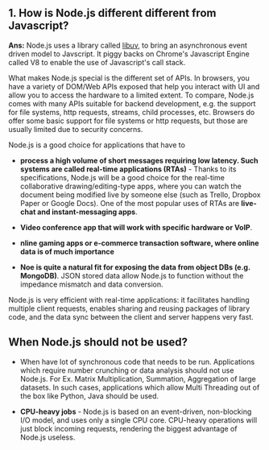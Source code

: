 ## 1. How is Node.js different different from Javascript?

__Ans:__ Node.js uses a library called [libuv](https://github.com/libuv/libuv), to bring an asynchronous event driven model to Javscript. It piggy backs on Chrome's Javascript Engine called V8 to enable the use of Javascript's call stack.

What makes Node.js special is the different set of APIs. In browsers, you have a variety of DOM/Web APIs exposed that help you interact with UI and allow you to access the hardware to a limited extent. To compare, Node.js comes with many APIs suitable for backend development, e.g. the support for file systems, http requests, streams, child processes, etc. Browsers do offer some basic support for file systems or http requests, but those are usually limited due to security concerns.

Node.js is a good choice for applications that have to

 - **process a high volume of short messages requiring low latency. Such systems are called real-time applications (RTAs)** - Thanks to its specifications, Node.js will be a good choice for the real-time collaborative drawing/editing-type apps, where you can watch the document being modified live by someone else (such as Trello, Dropbox Paper or Google Docs). One of the most popular uses of RTAs are **live-chat and instant-messaging apps**.

 - **Video conference app that will work with specific hardware or VoIP**.

 - **nline gaming apps or e-commerce transaction software, where online data is of much importance**

- **Noe is quite a natural fit for exposing the data from object DBs (e.g. MongoDB)**. JSON stored data allow Node.js to function without the impedance mismatch and data conversion.

Node.js is very efficient with real-time applications: it facilitates handling multiple client requests, enables sharing and reusing packages of library code, and the data sync between the client and server happens very fast.

## When Node.js should not be used?

- When have lot of synchronous code that needs to be run. Applications which require  number crunching or data analysis should not use Node.js. For Ex. Matrix Multiplication, Summation, Aggregation of large datasets. In such cases, applications which allow Multi Threading out of the box like Python, Java should be used.

- **CPU-heavy jobs** - Node.js is based on an event-driven, non-blocking I/O model, and uses only a single CPU core. CPU-heavy operations will just block incoming requests, rendering the biggest advantage of Node.js useless.

